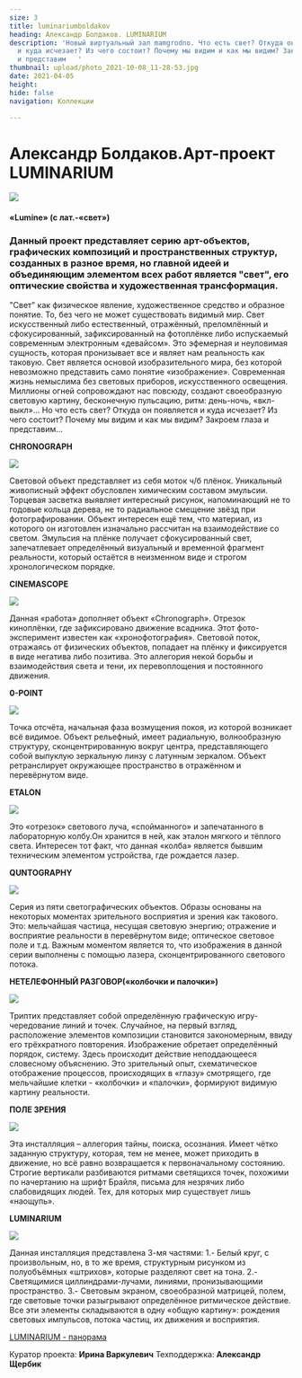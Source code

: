 ```yaml
---
size: 3
title: luminariumboldakov
heading: Александр Болдаков. LUMINARIUM
description: 'Новый виртуальный зал mamgrodno. Что есть свет? Откуда он появляется
  и куда исчезает? Из чего состоит? Почему мы видим и как мы видим? Закроем глаза
  и представим   '
thumbnail: upload/photo_2021-10-08_11-28-53.jpg
date: 2021-04-05
height: 
hide: false
navigation: Коллекции

---
```

# **Александр Болдаков.Арт-проект LUMINARIUM**

<img src="https://i.imgur.com/H2S0opw.jpg">

#### «Lumine» (с лат.-«свет»)

### Данный проект представляет серию арт-объектов, графических композиций и пространственных структур, созданных в разное время, но главной идеей и объединяющим элементом всех работ является "свет", его оптические свойства и художественная трансформация.

"Свет" как физическое явление, художественное средство и образное понятие. То, без чего не может существовать видимый мир. Свет искусственный либо естественный, отражённый, преломлённый и сфокусированный, зафиксированный на фотоплёнке либо испускаемый современным электронным «девайсом». Это эфемерная и неуловимая сущность, которая пронизывает все и являет нам реальность как таковую. Свет является основой изобразительного мира, без которой невозможно представить само понятие «изображение». 
 Современная жизнь немыслима без световых приборов, искусственного освещения. Миллионы огней сопровождают нас повсюду, создают своеобразную световую картину, бесконечную пульсацию, ритм: день-ночь, «вкл-выкл»...
 Но что есть свет? Откуда он появляется и куда исчезает? Из чего состоит? Почему мы видим и как мы видим? Закроем глаза и представим...
 
**CHRONOGRAPH**

<img src="https://i.imgur.com/GXEOaev.jpg">

Световой объект представляет из себя моток ч/б плёнок.
Уникальный живописный эффект обусловлен химическим составом эмульсии. Торцевая засветка выявляет интересный рисунок, напоминающий не то годовые кольца дерева, не то радиальное смещение звёзд при фотографировании. Объект интересен ещё тем, что материал, из которого он изготовлен изначально рассчитан на взаимодействие со светом.
Эмульсия на плёнке получает сфокусированный свет, запечатлевает определённый визуальный и временной фрагмент реальности, который остаётся в неизменном виде и строгом хронологическом порядке.

**CINEMASCOPE**

<img src="https://i.imgur.com/xW8gWC6.jpg">

Данная «работа» дополняет объект «Chronograрh». Отрезок киноплёнки, где зафиксировано движение всадника. Этот фото-эксперимент известен как «хронофотография». Световой поток, отражаясь от физических объектов, попадает на плёнку и фиксируется в виде негатива либо позитива. Это аллегория некой борьбы и взаимодействия света и тени, их перевоплощения и постоянного движения.

**0-POINT**

<img src="https://i.imgur.com/Kkp272b.jpg">

Точка отсчёта, начальная фаза возмущения покоя, из которой возникает всё видимое.
Объект рельефный, имеет радиальную, волнообразную структуру, сконцентрированную вокруг центра, представляющего собой выпуклую зеркальную линзу с латунным зеркалом. Объект ретранслирует окружающее пространство в отражённом и перевёрнутом  виде.
     
**ETALON**

<img src="https://i.imgur.com/3Q3oGvY.jpg">

Это «отрезок» светового луча, «спойманного» и запечатанного в лабораторную колбу.Он хранится в ней, как эталон мягкого и тёплого света. Интересен тот факт, что данная «колба» является бывшим техническим элементом устройства, где рождается лазер.

**QUNTOGRAPHY**

<img src="https://i.imgur.com/swm9Lbb.jpg">

Серия из пяти светографических объектов. Образы основаны на некоторых моментах зрительного восприятия и зрения как такового. Это: мельчайшая частица, несущая световую энергию; отражение и восприятие реальности в перевёрнутом виде; оптическое световое поле и т.д. Важным моментом является то, что изображения в данной серии выполнены с помощью лазера, сконцентрированного светового потока.

**НЕТЕЛЕФОННЫЙ РАЗГОВОР(«колбочки и палочки»)**

<img src="https://i.imgur.com/X8zVqPV.jpg">

Триптих представляет собой определённую графическую игру- чередование линий и точек.  Случайное, на первый взгляд, расположение элементов композиции становится закономерным, ввиду его трёхкратного повторения. Изображение обретает определённый порядок, систему. Здесь происходит действие неподдающееся словесному объяснению. Это зрительный опыт, схематическое отображение процессов, происходящих в «глазу» смотрящего, где мельчайшие клетки - «колбочки» и «палочки», формируют видимую картину реальности.

**ПОЛЕ ЗРЕНИЯ**

<img src="https://i.imgur.com/IMFr3Av.jpg">

Эта инсталляция – аллегория тайны, поиска, осознания. Имеет чётко заданную структуру, которая, тем не менее, может приходить в движение, но всё равно возвращается к первоначальному состоянию. Строгие вертикали разбиваются ритмами светящихся точек, похожими по начертанию на шрифт Брайля, письма для незрячих либо слабовидящих людей. Тех, для которых мир существует лишь «наощупь».

**LUMINARIUM**

<img src="https://i.imgur.com/7I4KQQi.jpg">

Данная инсталляция представлена  3-мя частями:  1.- Белый круг, с произвольным, но, в то же время, структурным рисунком из полуобъёмных «штрихов», которые разделяют свет на тона. 2.-Светящимися циллиндрами-лучами, линиями, пронизывающими пространство. 3.- Световым экраном, своеобразной матрицей, полем, где световые точки разыгрывают определённое ритмическое действие. 
Все эти элементы складываются в одну «общую картину»: рождения световых импульсов, потока частиц, их движения и восприятия.

[LUMINARIUM - панорама](/boldakov_trinity)

Куратор проекта: **Ирина Варкулевич**
Техподдержка: **Александр Щербик**












     
     
     
     


